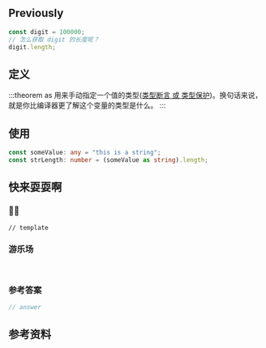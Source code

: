 ## Previously

```js
const digit = 100000;
// 怎么获取 digit 的长度呢？
digit.length;
```

## 定义 <Badge text='Typescript in 关键字' />

:::theorem as
用来手动指定一个值的类型([类型断言  或 类型保护](../../type-assertion/README.md))。换句话来说，就是你比编译器更了解这个变量的类型是什么。
:::

## 使用

```ts
const someValue: any = "this is a string";
const strLength: number = (someValue as string).length;
```

## 快来耍耍啊

### 🌰🌰

<!-- 题目 -->

```
// template
```

### 游乐场

<br />

<Editor
  value='// enjoy yourself'
/>

### 参考答案

```ts
// answer
```

## 参考资料


